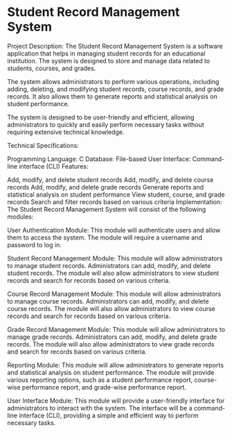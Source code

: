 # Student Record Management System

Project Description:
The Student Record Management System is a software application that helps in managing student records for an educational institution. The system is designed to store and manage data related to students, courses, and grades.

The system allows administrators to perform various operations, including adding, deleting, and modifying student records, course records, and grade records. It also allows them to generate reports and statistical analysis on student performance.

The system is designed to be user-friendly and efficient, allowing administrators to quickly and easily perform necessary tasks without requiring extensive technical knowledge.

Technical Specifications:

Programming Language: C
Database: File-based
User Interface: Command-line interface (CLI)
Features:

Add, modify, and delete student records
Add, modify, and delete course records
Add, modify, and delete grade records
Generate reports and statistical analysis on student performance
View student, course, and grade records
Search and filter records based on various criteria
Implementation:
The Student Record Management System will consist of the following modules:

User Authentication Module: This module will authenticate users and allow them to access the system. The module will require a username and password to log in.

Student Record Management Module: This module will allow administrators to manage student records. Administrators can add, modify, and delete student records. The module will also allow administrators to view student records and search for records based on various criteria.

Course Record Management Module: This module will allow administrators to manage course records. Administrators can add, modify, and delete course records. The module will also allow administrators to view course records and search for records based on various criteria.

Grade Record Management Module: This module will allow administrators to manage grade records. Administrators can add, modify, and delete grade records. The module will also allow administrators to view grade records and search for records based on various criteria.

Reporting Module: This module will allow administrators to generate reports and statistical analysis on student performance. The module will provide various reporting options, such as a student performance report, course-wise performance report, and grade-wise performance report.

User Interface Module: This module will provide a user-friendly interface for administrators to interact with the system. The interface will be a command-line interface (CLI), providing a simple and efficient way to perform necessary tasks.
